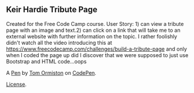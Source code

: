 Keir Hardie Tribute Page
------------------------
Created for the Free Code Camp course. User Story: 1) can view a tribute page with an image and text.2) can click on a link that will take me to an external website with further information on the topic.
I rather foolishly didn't watch all the video introducing this at https://www.freecodecamp.com/challenges/build-a-tribute-page and only when I coded the page up did I discover that we were supposed to just use Bootstrap and HTML code...oops


A [Pen](http://codepen.io/tom_o/pen/xgrgJx) by [Tom Ormiston](http://codepen.io/tom_o) on [CodePen](http://codepen.io/).

[License](http://codepen.io/tom_o/pen/xgrgJx/license).
